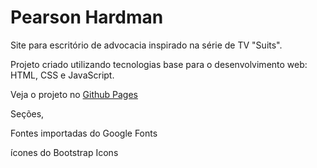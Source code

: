 # Pearson Hardman

Site para escritório de advocacia inspirado na série de TV "Suits".

Projeto criado utilizando tecnologias base para o desenvolvimento web: HTML, CSS e JavaScript.

Veja o projeto no [Github Pages](https://natanaelsc.github.io/pearson-hardman/)

Seções,

Fontes importadas do Google Fonts

ícones do Bootstrap Icons
